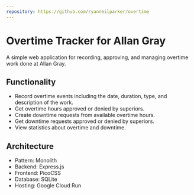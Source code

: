 ```yaml
---
repository: https://github.com/ryanneilparker/overtime
---
```

# Overtime Tracker for Allan Gray

A simple web application for recording, approving, and managing overtime work done at Allan Gray.

## Functionality

- Record overtime events including the date, duration, type, and description of the work.
- Get overtime hours approved or denied by superiors.
- Create downtime requests from available overtime hours.
- Get downtime requests approved or denied by superiors.
- View statistics about overtime and downtime.

## Architecture

- Pattern: Monolith
- Backend: Express.js
- Frontend: PicoCSS
- Database: SQLite
- Hosting: Google Cloud Run